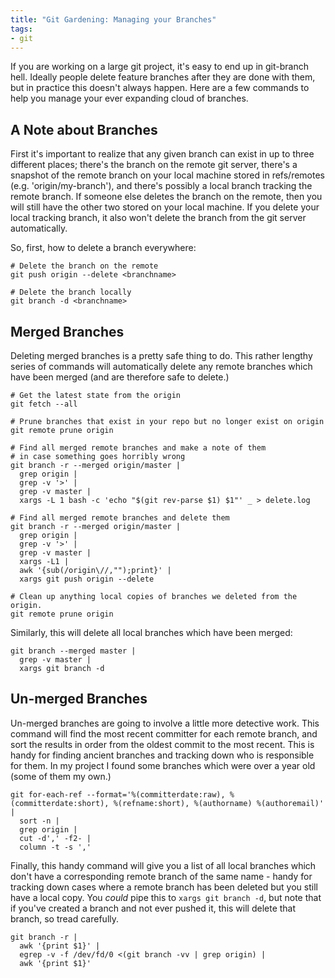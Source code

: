 ```yaml
---
title: "Git Gardening: Managing your Branches"
tags:
- git
---
```


If you are working on a large git project, it's easy to end up in git-branch hell.  Ideally people delete feature branches after they are done with them, but in practice this doesn't always happen.  Here are a few commands to help you manage your ever expanding cloud of branches.

<!--more-->

## A Note about Branches

First it's important to realize that any given branch can exist in up to three different places; there's the branch on the remote git server, there's a snapshot of the remote branch on your local machine stored in refs/remotes (e.g. 'origin/my-branch'), and there's possibly a local branch tracking the remote branch.  If someone else deletes the branch on the remote, then you will still have the other two stored on your local machine.  If you delete your local tracking branch, it also won't delete the branch from the git server automatically.

So, first, how to delete a branch everywhere:

    # Delete the branch on the remote
    git push origin --delete <branchname>

    # Delete the branch locally
    git branch -d <branchname>

## Merged Branches

Deleting merged branches is a pretty safe thing to do.  This rather lengthy series of commands will automatically delete any remote branches which have been merged (and are therefore safe to delete.)

    # Get the latest state from the origin
    git fetch --all

    # Prune branches that exist in your repo but no longer exist on origin
    git remote prune origin

    # Find all merged remote branches and make a note of them
    # in case something goes horribly wrong
    git branch -r --merged origin/master |
      grep origin |
      grep -v '>' |
      grep -v master |
      xargs -L 1 bash -c 'echo "$(git rev-parse $1) $1"' _ > delete.log

    # Find all merged remote branches and delete them
    git branch -r --merged origin/master |
      grep origin |
      grep -v '>' |
      grep -v master |
      xargs -L1 |
      awk '{sub(/origin\//,"");print}' |
      xargs git push origin --delete

    # Clean up anything local copies of branches we deleted from the origin.
    git remote prune origin

Similarly, this will delete all local branches which have been merged:

    git branch --merged master |
      grep -v master |
      xargs git branch -d

## Un-merged Branches

Un-merged branches are going to involve a little more detective work.  This command will find the most recent committer for each remote branch, and sort the results in order from the oldest commit to the most recent.  This is handy for finding ancient branches and tracking down who is responsible for them.  In my project I found some branches which were over a year old (some of them my own.)

    git for-each-ref --format='%(committerdate:raw), %(committerdate:short), %(refname:short), %(authorname) %(authoremail)' |
      sort -n |
      grep origin |
      cut -d',' -f2- |
      column -t -s ','

Finally, this handy command will give you a list of all local branches which don't have a corresponding remote branch of the same name - handy for tracking down cases where a remote branch has been deleted but you still have a local copy.  You *could* pipe this to `xargs git branch -d`, but note that if you've created a branch and not ever pushed it, this will delete that branch, so tread carefully.

    git branch -r |
      awk '{print $1}' |
      egrep -v -f /dev/fd/0 <(git branch -vv | grep origin) |
      awk '{print $1}'
